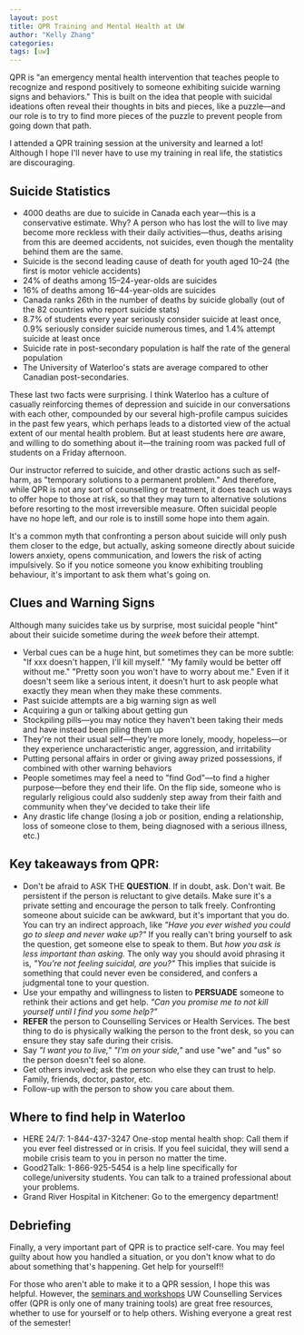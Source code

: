```yaml
---
layout: post
title: QPR Training and Mental Health at UW
author: "Kelly Zhang"
categories:
tags: [uw]
---
```


QPR is "an emergency mental health intervention that teaches people to recognize and respond positively to someone exhibiting suicide warning signs and behaviors." This is built on the idea that people with suicidal ideations often reveal their thoughts in bits and pieces, like a puzzle—and our role is to try to find more pieces of the puzzle to prevent people from going down that path.

I attended a QPR training session at the university and learned a lot! Although I hope I'll never have to use my training in real life, the statistics are discouraging.

## Suicide Statistics

* 4000 deaths are due to suicide in Canada each year—this is a conservative estimate. Why? A person who has lost the will to live may become more reckless with their daily activities—thus, deaths arising from this are deemed accidents, not suicides, even though the mentality behind them are the same.
* Suicide is the second leading cause of death for youth aged 10–24 (the first is motor vehicle accidents)
* 24% of deaths among 15–24-year-olds are suicides
* 16% of deaths among 16–44-year-olds are suicides
* Canada ranks 26th in the number of deaths by suicide globally (out of the 82 countries who report suicide stats)
* 8.7% of students every year seriously consider suicide at least once, 0.9% seriously consider suicide numerous times, and 1.4% attempt suicide at least once
* Suicide rate in post-secondary population is half the rate of the general population
* The University of Waterloo's stats are average compared to other Canadian post-secondaries.

These last two facts were surprising. I think Waterloo has a culture of casually reinforcing themes of depression and suicide in our conversations with each other, compounded by our several high-profile campus suicides in the past few years, which perhaps leads to a distorted view of the actual extent of our mental health problem. But at least students here *are* aware, and willing to do something about it—the training room was packed full of students on a Friday afternoon.

Our instructor referred to suicide, and other drastic actions such as self-harm, as "temporary solutions to a permanent problem." And therefore, while QPR is not any sort of counselling or treatment, it does teach us ways to offer hope to those at risk, so that they may turn to alternative solutions before resorting to the most irreversible measure. Often suicidal people have no hope left, and our role is to instill some hope into them again.

It's a common myth that confronting a person about suicide will only push them closer to the edge, but actually, asking someone directly about suicide lowers anxiety, opens communication, and lowers the risk of acting impulsively. So if you notice someone you know exhibiting troubling behaviour, it's important to ask them what's going on.

## Clues and Warning Signs

Although many suicides take us by surprise, most suicidal people "hint" about their suicide sometime during the _week_ before their attempt.

* Verbal cues can be a huge hint, but sometimes they can be more subtle: "If xxx doesn't happen, I'll kill myself." "My family would be better off without me." "Pretty soon you won't have to worry about me." Even if it doesn't seem like a serious intent, it doesn't hurt to ask people what exactly they mean when they make these comments.
* Past suicide attempts are a big warning sign as well
* Acquiring a gun or talking about getting gun
* Stockpiling pills—you may notice they haven't been taking their meds and have instead been piling them up
* They're not their usual self—they're more lonely, moody, hopeless—or they experience uncharacteristic anger, aggression, and irritability
* Putting personal affairs in order or giving away prized possessions, if combined with other warning behaviors
* People sometimes may feel a need to "find God"—to find a higher purpose—before they end their life. On the flip side, someone who is regularly religious could also suddenly step away from their faith and community when they've decided to take their life
* Any drastic life change (losing a job or position, ending a relationship, loss of someone close to them, being diagnosed with a serious illness, etc.)

## Key takeaways from QPR:

* Don't be afraid to ASK THE **QUESTION**. If in doubt, ask. Don't wait. Be persistent if the person is reluctant to give details. Make sure it's a private setting and encourage the person to talk freely. Confronting someone about suicide can be awkward, but it's important that you do. You can try an indirect approach, like _"Have you ever wished you could go to sleep and never wake up?"_ If you really can't bring yourself to ask the question, get someone else to speak to them. But _how you ask is less important than asking._ The only way you should avoid phrasing it is, _"You're not feeling suicidal, *are you?*"_ This implies that suicide is something that could never even be considered, and confers a judgmental tone to your question.
* Use your empathy and willingness to listen to **PERSUADE** someone to rethink their actions and get help. _"Can you promise me to not kill yourself until I find you some help?"_
* **REFER** the person to Counselling Services or Health Services. The best thing to do is physically walking the person to the front desk, so you can ensure they stay safe during their crisis.
* Say _"I want you to live,"_ _"I'm on your side,"_ and use "we" and "us" so the person doesn't feel so alone.
* Get others involved; ask the person who else they can trust to help. Family, friends, doctor, pastor, etc.
* Follow-up with the person to show you care about them.

## Where to find help in Waterloo

* HERE 24/7: 1-844-437-3247 One-stop mental health shop: Call them if you ever feel distressed or in crisis. If you feel suicidal, they will send a mobile crisis team to you in person no matter the time.
* Good2Talk: 1-866-925-5454 is a help line specifically for college/university students. You can talk to a trained professional about your problems.
* Grand River Hospital in Kitchener: Go to the emergency department!

## Debriefing

Finally, a very important part of QPR is to practice self-care. You may feel guilty about how you handled a situation, or you don't know what to do about something that's happening. Get help for yourself!!

For those who aren't able to make it to a QPR session, I hope this was helpful. However, the [seminars and workshops](https://uwaterloo.ca/campus-wellness/counselling-services/seminars-and-workshops) UW Counselling Services offer (QPR is only one of many training tools) are great free resources, whether to use for yourself or to help others. Wishing everyone a great rest of the semester!
